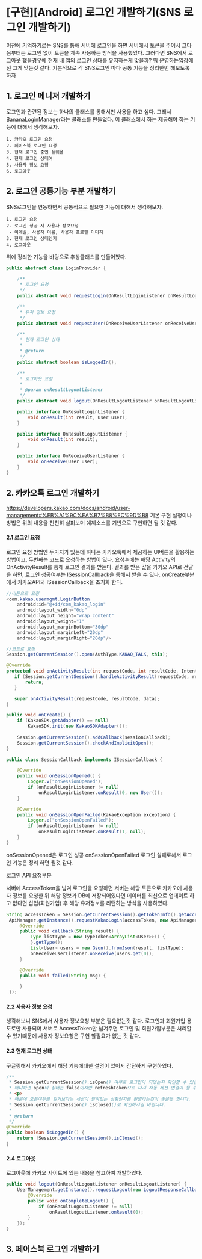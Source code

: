 # [구현][Android] 로그인 개발하기(SNS 로그인 개발하기)

이전에 기억하기로는 SNS를 통해 서버에 로그인을 하면 서버에서 토큰을 주어서
그다음부터는 로그인 없이 토큰을 계속 사용하는 방식을 사용했었다. 그러다면 SNS에서
로그아웃 했을경우에 현재 내 앱의 로그인 상태를 유지하는게 맞을까? 뭐 운영하는입장에선
그게 맞는것 같다. 기본적으로 각 SNS로그인 마다 공통 기능을 정리한번 해보도록 하자

## 1. 로그인 메니저 개발하기
로그인과 관련된 정보는 하나의 클래스를 통해서만 사용을 하고 싶다. 그래서
BananaLoginManager라는 클래스를 만들었다. 이 클래스에서 하는 제공해야 하는 기능에 대해서
생각해보자.

```
1. 카카오 로그인 요청
2. 페이스북 로그인 요청
3. 현재 로그인 중인 플렛폼
4. 현재 로그인 상태여
5. 사용자 정보 요청
6. 로그아웃
```

## 2. 로그인 공통기능 부분 개발하기
SNS로그인을 연동하면서 공통적으로 필요한 기능에 대해서 생각해보자.
```
1. 로그인 요청
2. 로그인 성공 시 사용자 정보요청
 - 이메일, 사용자 이름, 사용자 프로필 이미지
3. 현재 로그인 상태인지
4. 로그아웃
```

위에 정리한 기능을 바탕으로 추상클래스를 만들어봤다.

```java
public abstract class LoginProvider {

    /**
     * 로그인 요청
     */
    public abstract void requestLogin(OnResultLoginListener onResultLoginListener);

    /**
     * 유저 정보 요청
     */
    public abstract void requestUser(OnReceiveUserListener onReceiveUserListener);

    /**
     * 현재 로그인 상태
     *
     * @return
     */
    public abstract boolean isLoggedIn();

    /**
     * 로그아웃 요청
     *
     * @param onResultLogoutListener
     */
    public abstract void logout(OnResultLogoutListener onResultLogoutListener);

    public interface OnResultLoginListener {
        void onResult(int result, User user);
    }

    public interface OnResultLogoutListener {
        void onResult(int result);
    }

    public interface OnReceiveUserListener {
        void onReceive(User user);
    }
}
```

## 2. 카카오톡 로그인 개발하기
https://developers.kakao.com/docs/android/user-management#%EB%A1%9C%EA%B7%B8%EC%9D%B8
기본 구현 설정이나 방법은 위의 내용을 천천히 살펴보며 예제소스를 기반으로 구현하면 될 것 같다.

#### 2.1 로그인 요청
로그인 요청 방법엔 두가지가 있는데 하나는 카카오톡에서 제공하는 UI버튼을 활용하는 방법이고,
두번째는 코드로 요청하는 방법이 있다. 요청후에는 해당 Activity의 OnActivityResult를 통해 로그인 결과를 받는다.
결과를 받은 값을 카카오 API로 전달을 하면, 로그인 성공여부는 ISessionCallback을 통해서 받을 수 있다.
onCreate부분에서 카카오API와 ISessionCallback을 초기화 한다.
```java
//버튼으로 요청
<com.kakao.usermgmt.LoginButton
    android:id="@+id/com_kakao_login"
    android:layout_width="0dp"
    android:layout_height="wrap_content"
    android:layout_weight="1"
    android:layout_marginBottom="30dp"
    android:layout_marginLeft="20dp"
    android:layout_marginRight="20dp"/>

//코드로 요청
Session.getCurrentSession().open(AuthType.KAKAO_TALK, this);
```

```java
@Override
protected void onActivityResult(int requestCode, int resultCode, Intent data) {
   if (Session.getCurrentSession().handleActivityResult(requestCode, resultCode, data)) {
       return;
   }

   super.onActivityResult(requestCode, resultCode, data);
}
```

```java
public void onCreate() {
    if (KakaoSDK.getAdapter() == null)
        KakaoSDK.init(new KakaoSDKAdapter());
    
    Session.getCurrentSession().addCallback(sessionCallback);
    Session.getCurrentSession().checkAndImplicitOpen();
}

public class SessionCallback implements ISessionCallback {

    @Override
    public void onSessionOpened() {
        Logger.v("onSessionOpened");
        if (onResultLoginListener != null)
            onResultLoginListener.onResult(0, new User());
    }

    @Override
    public void onSessionOpenFailed(KakaoException exception) {
        Logger.e("onSessionOpenFailed");
        if (onResultLoginListener != null)
            onResultLoginListener.onResult(1, null);
    }
}
```
onSessionOpened은 로그인 성공 onSessionOpenFailed 로그인 실패로해서
로그인 기능은 정리 하면 될것 같다.

로그인 API 요청부분

서버에 AccessToken을 넘겨 로그인을 요청하면 서버는 해당 토큰으로 카카오에 사용자 정보를 요청한 뒤
해당 정보가 DB에 저장되어있다면 데이터를 최신으로 업데이트 하고 없다면 삽입(회원가입) 후 해당 유저정보를
리턴하는 방식을 사용하였다.
```java
String accessToken = Session.getCurrentSession().getTokenInfo().getAccessToken();
 ApiManager.getInstance().requestKakaoLogin(accessToken, new ApiManager.CallbackListener() {
     @Override
     public void callback(String result) {
         Type listType = new TypeToken<ArrayList<User>>() {
         }.getType();
         List<User> users = new Gson().fromJson(result, listType);
         onReceiveUserListener.onReceive(users.get(0));
     }

     @Override
     public void failed(String msg) {

     }
 });
```

#### 2.2 사용자 정보 요청
생각해보니 SNS에서 사용자 정보요청 부분은 필요없는것 같다. 로그인과 회원가입 용도로만 사용되며
서버로 AccessToken만 넘겨주면 로그인 및 회원가입부분은 처리할 수 있기떄문에 사용자 정보요청은
구현 할필요가 없는 것 같다.


#### 2.3 현재 로그인 상태
구글링해서 카카오에서 해당 기능에대한 설명이 있어서 간단하게 구현하였다.

```java
/**
 * Session.getCurrentSession().isOpen() 여부로 로그인이 되었는지 확인할 수 있습니다. 물론 100%확실한 상태는 아닙니다.
 * 왜냐하면 open의 상태는 false이지만 refreshToken으로 다시 자동 세션 연결이 될 수도 있기 때문입니다.
 * <p>
 * 때문에 오픈여부를 알기보다는 세션이 닫혀있는 상황인지를 판별하는것이 좋을듯 합니다.
 * Session.getCurrentSession().isClosed()로 확인하시길 바랍니다.
 *
 * @return
 */
@Override
public boolean isLoggedIn() {
    return !Session.getCurrentSession().isClosed();
}
```

#### 2.4 로그아웃

로그아웃에 카카오 사이트에 있는 내용을 참고하여 개발하였다.
```java
public void logout(OnResultLogoutListener onResultLogoutListener) {
    UserManagement.getInstance().requestLogout(new LogoutResponseCallback() {
        @Override
        public void onCompleteLogout() {
            if (onResultLogoutListener != null)
                onResultLogoutListener.onResult(0);
        }
    });
}
```
         
## 3. 페이스북 로그인 개발하기

